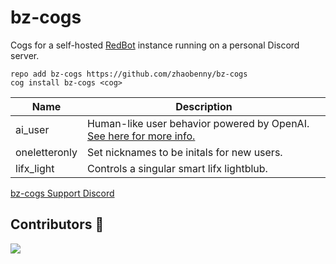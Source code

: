 # bz-cogs
Cogs for a self-hosted [RedBot](https://github.com/Cog-Creators/Red-DiscordBot) instance running on a personal Discord server.

```
repo add bz-cogs https://github.com/zhaobenny/bz-cogs
cog install bz-cogs <cog>
```

| Name | Description
| --- | --- |
ai_user | Human-like user behavior powered by OpenAI. [See here for more info.](https://github.com/zhaobenny/bz-cogs/tree/main/ai_user)
oneletteronly | Set nicknames to be initals for new users.
lifx_light | Controls a singular smart lifx lightblub.


[bz-cogs Support Discord](https://discord.gg/GwT2yHPqzN)

## Contributors 🎉
<a href="https://github.com/zhaobenny/bz-cogs/graphs/contributors">
  <img src="https://contrib.rocks/image?repo=zhaobenny/bz-cogs" />
</a>
